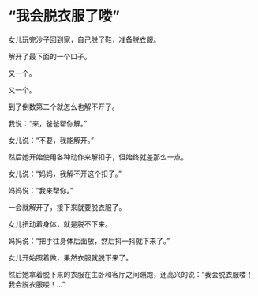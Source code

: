 # “我会脱衣服了喽”

女儿玩完沙子回到家，自己脱了鞋，准备脱衣服。

解开了最下面的一个口子。

又一个。

又一个。

到了倒数第二个就怎么也解不开了。

我说：“来，爸爸帮你解。”

女儿说：“不要，我能解开。”

然后她开始使用各种动作来解扣子，但始终就差那么一点。

女儿说：“妈妈，我解不开这个扣子。”

妈妈说：“我来帮你。”

一会就解开了，接下来就要脱衣服了。

女儿扭动着身体，就是脱不下来。

妈妈说：“把手往身体后面放，然后抖一抖就下来了。”

女儿开始照着做，果然衣服就脱下来了。

然后她拿着脱下来的衣服在主卧和客厅之间蹦跑，还高兴的说：“我会脱衣服喽！我会脱衣服喽！...”

